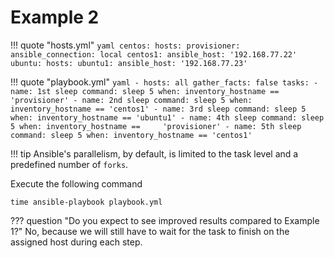 # Example 2

!!! quote "hosts.yml"
    ```yaml
    centos:
      hosts:
        provisioner:
          ansible_connection: local
        centos1:
          ansible_host: '192.168.77.22'
    ubuntu:
      hosts:
        ubuntu1:
          ansible_host: '192.168.77.23'
    ```

!!! quote "playbook.yml"
    ```yaml
    - hosts: all
      gather_facts: false
      tasks:
        - name: 1st sleep
          command: sleep 5
          when: inventory_hostname ==     'provisioner'
        - name: 2nd sleep
          command: sleep 5
          when: inventory_hostname == 'centos1'
        - name: 3rd sleep
          command: sleep 5
          when: inventory_hostname == 'ubuntu1'
        - name: 4th sleep
          command: sleep 5
          when: inventory_hostname ==     'provisioner'
        - name: 5th sleep
          command: sleep 5
          when: inventory_hostname == 'centos1'
    ```


!!! tip
    Ansible's parallelism, by default, is limited to the task level and a predefined number of `forks`.

Execute the following command
```
time ansible-playbook playbook.yml
```

??? question "Do you expect to see improved results compared to Example 1?"
    No, because we will still have to wait for the task to finish on the assigned host during each step.
